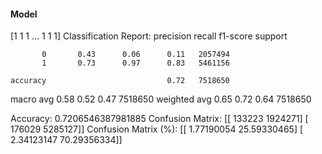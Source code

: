 #### Model
[1 1 1 ... 1 1 1]
Classification Report:
              precision    recall  f1-score   support

           0       0.43      0.06      0.11   2057494
           1       0.73      0.97      0.83   5461156

    accuracy                           0.72   7518650
   macro avg       0.58      0.52      0.47   7518650
weighted avg       0.65      0.72      0.64   7518650

Accuracy: 0.7206546387981885
Confusion Matrix:
[[ 133223 1924271]
 [ 176029 5285127]]
Confusion Matrix (%):
[[ 1.77190054 25.59330465]
 [ 2.34123147 70.29356334]]
